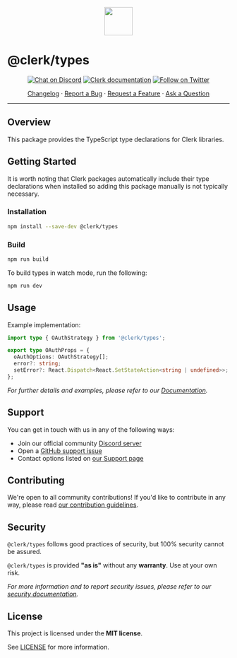 <p align="center">
  <a href="https://clerk.dev?utm_source=github&utm_medium=clerk_types" target="_blank" rel="noopener noreferrer">
    <picture>
      <source media="(prefers-color-scheme: dark)" srcset="https://dashboard.clerk.dev/assets/logo-dark-mode-400x400.png">
      <img src="https://dashboard.clerk.dev/assets/logo-light-mode-400x400.png" height="64">
    </picture>
  </a>
  <br />
</p>

# @clerk/types

<div align="center">

[![Chat on Discord](https://img.shields.io/discord/856971667393609759.svg?logo=discord)](https://discord.com/invite/b5rXHjAg7A)
[![Clerk documentation](https://img.shields.io/badge/documentation-clerk-green.svg)](https://clerk.dev/docs?utm_source=github&utm_medium=clerk_types)
[![Follow on Twitter](https://img.shields.io/twitter/follow/ClerkDev?style=social)](https://twitter.com/intent/follow?screen_name=ClerkDev)

[Changelog](https://github.com/clerkinc/javascript/blob/main/packages/types/CHANGELOG.md)
·
[Report a Bug](https://github.com/clerkinc/javascript/issues/new?assignees=&labels=bug&template=bug_report.md&title=Bug%3A+)
·
[Request a Feature](https://github.com/clerkinc/javascript/issues/new?assignees=&labels=enhancement&template=feature_request.md&title=Feature%3A+)
·
[Ask a Question](https://github.com/clerkinc/javascript/issues/new?assignees=&labels=question&template=ask_a_question.md&title=Support%3A+)

</div>

---

## Overview

This package provides the TypeScript type declarations for Clerk libraries.

## Getting Started

It is worth noting that Clerk packages automatically include their type declarations when installed so adding this package manually is not typically necessary.

### Installation

```sh
npm install --save-dev @clerk/types
```

### Build

```sh
npm run build
```

To build types in watch mode, run the following:

```sh
npm run dev
```

## Usage

Example implementation:

```ts
import type { OAuthStrategy } from '@clerk/types';

export type OAuthProps = {
  oAuthOptions: OAuthStrategy[];
  error?: string;
  setError?: React.Dispatch<React.SetStateAction<string | undefined>>;
};
```

_For further details and examples, please refer to our [Documentation](https://clerk.dev/docs?utm_source=github&utm_medium=clerk_types)._

## Support

You can get in touch with us in any of the following ways:

- Join our official community [Discord server](https://discord.com/invite/b5rXHjAg7A)
- Open a [GitHub support issue](https://github.com/clerkinc/javascript/issues/new?assignees=&labels=question&template=ask_a_question.md&title=Support%3A+)
- Contact options listed on [our Support page](https://clerk.dev/support?utm_source=github&utm_medium=clerk_types)

## Contributing

We're open to all community contributions! If you'd like to contribute in any way, please read [our contribution guidelines](https://github.com/clerkinc/javascript/blob/main/packages/types/docs/CONTRIBUTING.md).

## Security

`@clerk/types` follows good practices of security, but 100% security cannot be assured.

`@clerk/types` is provided **"as is"** without any **warranty**. Use at your own risk.

_For more information and to report security issues, please refer to our [security documentation](https://github.com/clerkinc/javascript/blob/main/packages/types/docs/SECURITY.md)._

## License

This project is licensed under the **MIT license**.

See [LICENSE](https://github.com/clerkinc/javascript/blob/main/packages/types/LICENSE) for more information.
